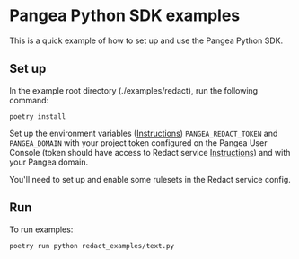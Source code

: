 # Pangea Python SDK examples

This is a quick example of how to set up and use the Pangea Python SDK.

## Set up

In the example root directory (./examples/redact), run the following command:

```
poetry install
```

Set up the environment variables ([Instructions](https://pangea.cloud/docs/getting-started/integrate/#set-environment-variables)) `PANGEA_REDACT_TOKEN` and `PANGEA_DOMAIN` with your project token configured on the Pangea User Console (token should have access to Redact service [Instructions](https://pangea.cloud/docs/getting-started/configure-services/#configure-a-pangea-service)) and with your Pangea domain.

You'll need to set up and enable some rulesets in the Redact service config.

## Run

To run examples:
```
poetry run python redact_examples/text.py
```
